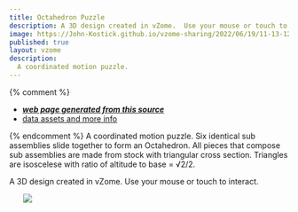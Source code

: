 ```yaml
---
title: Octahedron Puzzle 
description: A 3D design created in vZome.  Use your mouse or touch to interact.
image: https://John-Kostick.github.io/vzome-sharing/2022/06/19/11-13-12-Octahedron-Puzzle-3/Octahedron-Puzzle-3.png
published: true
layout: vzome
description: 
  A coordinated motion puzzle.
---
```


{% comment %}
 - [***web page generated from this source***](<https://John-Kostick.github.io/vzome-sharing/2022/06/19/Octahedron-Puzzle-3-11-13-12.html>)
 - [data assets and more info](<https://github.com/John-Kostick/vzome-sharing/tree/main/2022/06/19/11-13-12-Octahedron-Puzzle-3/>)
 
{% endcomment %}
  A coordinated motion puzzle. Six identical sub assemblies slide together to form an Octahedron.  All pieces that compose sub assemblies are made from stock with triangular cross section. Triangles are isoscelese with ratio of altitude to base = √2/2.

A 3D design created in vZome.  Use your mouse or touch to interact.

<vzome-viewer style="width: 87%; height: 60vh; margin: 5%"  
       src="https://John-Kostick.github.io/vzome-sharing/2022/06/19/11-13-12-Octahedron-Puzzle-3/Octahedron-Puzzle-3.vZome" >
  <img src="https://John-Kostick.github.io/vzome-sharing/2022/06/19/11-13-12-Octahedron-Puzzle-3/Octahedron-Puzzle-3.png" />
</vzome-viewer>
